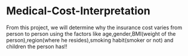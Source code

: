 # Medical-Cost-Interpretation
From this project, we will determine why the insurance cost varies from person to person using the factors like age,gender,BMI(weight of the person),region(where he resides),smoking habit(smoker or not) and children the person has!!
